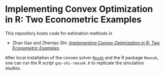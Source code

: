 # Implementing Convex Optimization in R: Two Econometric Examples

This repository hosts code for estimation methods in 

* Zhan Gao and Zhentao Shi: [*Implementing Convex Optimization in R: Two Econometric Examples*](https://arxiv.org/abs/1806.10423).

After local installation of the convex solver [`Mosek`](https://docs.mosek.com/9.1/install/index.html) and the R package `Rmosek`, one can  run the R script `gao-shi-rmosek.R` to replicate the simulation studies.
